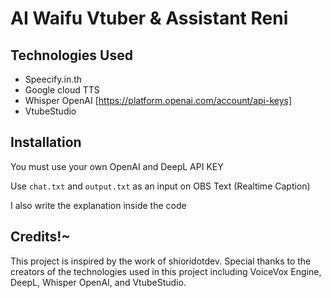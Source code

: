 
# AI Waifu Vtuber & Assistant Reni


## Technologies Used
 - Speecify.in.th
 - Google cloud TTS
 - Whisper OpenAI [https://platform.openai.com/account/api-keys]
 - VtubeStudio


## Installation

You must use your own OpenAI and DeepL API KEY

Use `chat.txt` and `output.txt` as an input on OBS Text (Realtime Caption)

I also write the explanation inside the code

## Credits!~

This project is inspired by the work of shioridotdev. Special thanks to the creators of the technologies used in this project including VoiceVox Engine, DeepL, Whisper OpenAI, and VtubeStudio.

